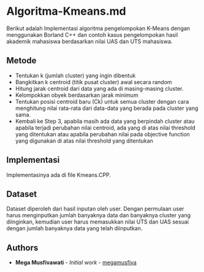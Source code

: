 # Algoritma-Kmeans.md
Berikut adalah Implementasi algoritma pengelompokan K-Means dengan menggunakan Borland C++ dan contoh kasus pengelompokan hasil akademik mahasiswa berdasarkan nilai UAS dan UTS mahasiswa.

## Metode
+ Tentukan k (jumlah cluster) yang ingin dibentuk
+ Bangkitkan k centroid (titik pusat cluster) awal secara random
+ Hitung jarak centroid dari data yang ada di masing-masing cluster.
+ Kelompokkan obyek berdasarkan jarak minimum
+ Tentukan posisi centroid baru (Ck) untuk semua cluster dengan cara menghitung nilai rata-rata dari data-data yang berada pada cluster yang sama.
+ Kembali ke Step 3, apabila masih ada data yang berpindah cluster atau apabila terjadi perubahan nilai centroid, ada yang di atas nilai threshold yang ditentukan atau apabila perubahan nilai pada objective function yang digunakan di atas nilai threshold yang ditentukan

## Implementasi
Implementasinya ada di file Kmeans.CPP.

## Dataset
Dataset diperoleh dari hasil inputan oleh user. Dengan permulaan user harus menginputkan jumlah banyaknya data dan banyaknya cluster yang diinginkan, kemudian user harus memasukkan nilai UTS dan UAS sesuai dengan jumlah banyaknya data yang telah diinputkan.

## Authors

* **Mega Musfivawati** - *Initial work* - [megamusfiva](https://github.com/megamusfiva/)
